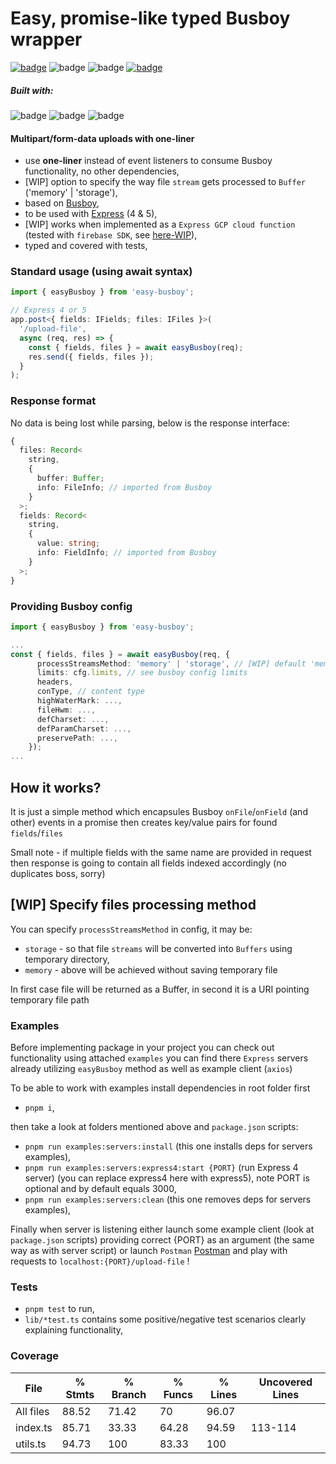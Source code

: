 # Easy, promise-like typed Busboy wrapper

[![badge](https://img.shields.io/badge/download-NPM-<COLOR>.svg)](https://npmjs.org/package/easy-busboy) ![badge](https://img.shields.io/badge/tested%20with-Jest-<COLOR>.svg) ![badge](http://img.shields.io/badge/coverage-88%25-green.svg) [![badge](https://img.shields.io/badge/my-LinkedIn-blue.svg)](https://www.linkedin.com/in/adam-polczynski-77595013b/)

##### Built with:

![badge](https://img.shields.io/badge/TypeScript-blue.svg) ![badge](https://img.shields.io/badge/pnpm-red.svg) ![badge](https://img.shields.io/badge/pure%20joy!-yellow.svg)

#### Multipart/form-data uploads with one-liner

- use **one-liner** instead of event listeners to consume Busboy functionality, no other dependencies,
- [WIP] option to specify the way file `stream` gets processed to `Buffer` ('memory' | 'storage'),
- based on [Busboy](http://github.com/mscdex/busboy),
- to be used with [Express](https://github.com/expressjs) (4 & 5),
- [WIP] works when implemented as a `Express GCP cloud function` (tested with `firebase SDK`, see [here-WIP](http://google.com)),
- typed and covered with tests,

### Standard usage (using await syntax)

```ts
import { easyBusboy } from 'easy-busboy';

// Express 4 or 5
app.post<{ fields: IFields; files: IFiles }>(
  '/upload-file',
  async (req, res) => {
    const { fields, files } = await easyBusboy(req);
    res.send({ fields, files });
  }
);
```

### Response format

No data is being lost while parsing, below is the response interface:

```ts
{
  files: Record<
    string,
    {
      buffer: Buffer;
      info: FileInfo; // imported from Busboy
    }
  >;
  fields: Record<
    string,
    {
      value: string;
      info: FieldInfo; // imported from Busboy
    }
  >;
}
```

### Providing Busboy config

```ts
import { easyBusboy } from 'easy-busboy';

...
const { fields, files } = await easyBusboy(req, {
      processStreamsMethod: 'memory' | 'storage', // [WIP] default 'memory'
      limits: cfg.limits, // see busboy config limits
      headers,
      conType, // content type
      highWaterMark: ...,
      fileHwm: ...,
      defCharset: ...,
      defParamCharset: ...,
      preservePath: ...,
    });
...
```

## How it works?

It is just a simple method which encapsules Busboy `onFile`/`onField` (and other) events in a promise then creates key/value pairs for found `fields`/`files`

Small note - if multiple fields with the same name are provided in request then response is going to contain all fields indexed accordingly (no duplicates boss, sorry)

## [WIP] Specify files processing method

You can specify `processStreamsMethod` in config, it may be:

- `storage` - so that file `streams` will be converted into `Buffers` using temporary directory,
- `memory` - above will be achieved without saving temporary file

In first case file will be returned as a Buffer, in second it is a URI pointing temporary file path

### Examples

Before implementing package in your project you can check out functionality using attached `examples` you can find there `Express` servers already utilizing `easyBusboy` method as well as example client (`axios`)

To be able to work with examples install dependencies in root folder first

- `pnpm i`,

then take a look at folders mentioned above and `package.json` scripts:

- `pnpm run examples:servers:install` (this one installs deps for servers examples),
- `pnpm run examples:servers:express4:start {PORT}` (run Express 4 server) (you can replace express4 here with express5), note PORT is optional and by default equals 3000,
- `pnpm run examples:servers:clean` (this one removes deps for servers examples),

Finally when server is listening either launch some example client (look at `package.json` scripts) providing correct {PORT} as an argument (the same way as with server script) or launch `Postman` [Postman](https://www.postman.com/) and play with requests to `localhost:{PORT}/upload-file` !

### Tests

- `pnpm test` to run,
- `lib/*test.ts` contains some positive/negative test scenarios clearly explaining functionality,

### Coverage

| File      | % Stmts | % Branch | % Funcs | % Lines | Uncovered Lines |
| --------- | ------- | -------- | ------- | ------- | --------------- |
| All files | 88.52   | 71.42    | 70      | 96.07   |
| index.ts  | 85.71   | 33.33    | 64.28   | 94.59   | 113-114         |
| utils.ts  | 94.73   | 100      | 83.33   | 100     |
